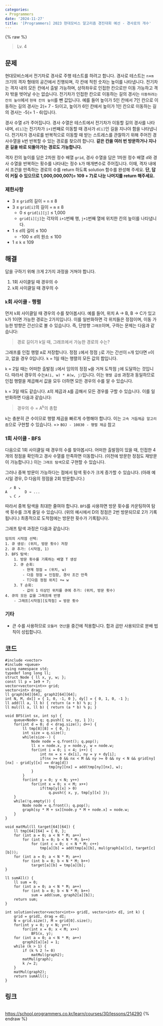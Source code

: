 ```yaml
---
categories:
- Programmers
date: '2024-11-27'
title: '[Programmers] 2023 현대모비스 알고리즘 경진대회 예선 - 경사로의 개수'
---
```


{% raw %}
> Lv. 4<br>

## 문제
현대모비스에서 전기차로 경사로 주행 테스트를 하려고 합니다. 경사로 테스트는  `n`×`m`  크기의 격자 형태의 공간에서 진행되며, 각 칸에 적힌 숫자는 높이를 나타냅니다. 전기차는 격자 내의 모든 칸에서 출발 가능하며, 상하좌우로 인접한 칸으로만 이동 가능하고 격자 밖을 벗어날 수는 없습니다. 전기차가 인접한 칸으로 이동하는 길의 경사는  `이동하려는 칸의 높이`에서  `현재 칸의 높이`를 뺀 값입니다. 예를 들어 높이가 5인 칸에서 7인 칸으로 이동하는 길의 경사는 2(= 7 - 5)이고, 높이가 6인 칸에서 높이가 1인 칸으로 이동하는 길의 경사는 -5(= 1 - 6)입니다.

경사 수열  `d`가 주어집니다. 경사 수열은 테스트에서 전기차가 이동할 길의 경사를 나타내며,  `d[i]`는 전기차가  `i+1`번째로 이동할 때 경사가  `d[i]`인 길을 지나야 함을 나타냅니다. 전기차가 경사로를 반복적으로 이동할 때 받는 스트레스를 관찰하기 위해 주어진 경사수열을  `k`번 반복할 수 있는 경로를 찾으려 합니다.  **같은 칸을 여러 번 방문하거나 지나온 길을 바로 되돌아가는 경로도 가능합니다.**

격자 칸의 높이를 담은 2차원 정수 배열  `grid`, 경사 수열을 담은 1차원 정수 배열  `d`와 경사 수열을 반복하는 횟수를 나타내는 정수  `k`가 매개변수로 주어집니다. 이때, 격자 내에서 조건을 만족하는 경로의 수를 return 하도록 solution 함수를 완성해 주세요.  **단, 답이 커질 수 있으므로 1,000,000,007(= 109  + 7)로 나눈 나머지를 return 해주세요.**

### 제한사항
-   3 ≤  `grid`의 길이 =  `n`  ≤ 8
-   3 ≤  `grid[i]`의 길이 =  `m`  ≤ 8
    -   0 ≤  `grid[i][j]`  ≤ 1,000
    -   `grid[i][j]`는 각자의  `i+1`번째 행,  `j+1`번째 열에 위치한 칸의 높이를 나타냅니다.
-   1 ≤  `d`의 길이 ≤ 100
    -   -100 ≤  `d`의 원소 ≤ 100
-   1 ≤  `k`  ≤ 109

## 해결
답을 구하기 위해 크게 2가지 과정을 거쳐야 합니다.
1. 1회 사이클일 때 경우의 수
2. `k`회 사이클일 때 경우의 수

### `k`회 사이클 - 행렬
먼저 `k`회 사이클일 때 경우의 수를 찾아봅시다. 예를 들어, 위치 A → B, B → C가 있고 `k`가 1이면 가능한 경로는 2가지입니다. 이를 일반화하면 각 위치들은 정점이며, 이동 가능한 방향은 간선으로 볼 수 있습니다. 즉, 단방향 `그래프`이며, 구하는 문제는 다음과 같습니다:
> 경로 길이가 k일 때, 그래프에서 가능한 경로의 수는?<br>

그래프를 인접 행렬 `A`로 저장합니다. 정점 `i`에서 정점 `j`로 가는 간선이 `n`개 있다면 `n`이고, 없을 경우 0입니다. `k` = 1일 때는 행렬의 모든 값의 합입니다.

`k` = 2일 때는 어떠한 출발점 `i`에서 임의의 정점 `w`을 거쳐 도착점 `j`에 도달하는 것입니다. 따라서 경우의 수는`A(i, w) * A(w, j)`입니다. 이는 `행렬 곱셈` 과정과 동일하므로 인접 행렬을 제곱해서 값을 모두 더하면 모든 경우의 수를 알 수 있습니다.

`k` = 3일 때도 같습니다. `A`의 제곱과 `A`를 곱해서 모든 경우를 구할 수 있습니다. 이를 일반화하면 다음과 같습니다:
> 경우의 수 = A<sup>k</sup>의 총합<br>

`k`는 충분히 큰 수이므로 행렬 제곱을 빠르게 수행해야 합니다. 이는 `고속 거듭제곱 알고리즘`으로 구현할 수 있습니다. => `BOJ - 10830 - 행렬 제곱` 참고

### 1회 사이클 - BFS
다음으로 1회 사이클일 때 경우의 수를 찾아봅시다. 어떠한 출발점이 있을 때, 인접한 4개의 정점을 확인하고 경사 수열를 만족하면 이동합니다. (이전에 방문한 정점도 재방문이 가능합니다.) 이는 `그래프 탐색`으로 구현할 수 있습니다.

그러나 중복 방문이 가능하다는 점에서 탐색 횟수가 크게 증가할 수 있습니다. (아래 예시일 경우, D 다음의 정점을 2회 방문합니다.)
```
  ↗ B ↘
A        D → ...
  ↘ C ↗
```

따라서 중복 탐색을 최대한 줄여야 합니다. `BFS`를 사용하면 방문 횟수를 카운팅하여 탐색 횟수를 크게 줄일 수 있습니다. (위의 예시에서 D의 정점은 2번 방문되므로 2가 기록됩니다.) 최종적으로 도착점에는 방문한 횟수가 기록됩니다.

그래프 탐색 과정은 다음과 같습니다:
```
임의의 시작점 선택:
1. 큐 생성: (위치, 방문 횟수) 저장
2. 큐 추가: (시작점, 1)
3. BFS 탐색:
	1. 방문 횟수를 기록하는 배열 T 생성
	2. 큐 순회:
		- 현재 정점 = (위치, w)
		- 다음 정점 = 인접함, 경사 조건 만족
		- T[다음 정점 위치] += w
	3. T 순회:
		- 값이 1 이상인 위치를 큐에 추가: (위치, 방문 횟수)
4. 큐의 모든 값을 그래프에 반영
	- 그래프[시작점][도착점] = 방문 횟수
```

### 기타
- 큰 수를 사용하므로 `모듈러 연산`을 중간에 적용합니다. 합과 곱만 사용되므로 분배 법칙이 성립합니다.

## 코드
```
#include <vector>
#include <queue>
using namespace std;
typedef long long ll;
struct Node { ll x, y, w; };
const ll p = 1e9 + 7;
vector<vector<int>> grid;
vector<int> drag;
ll graph[64][64], graph2[64][64];
int N, M, dx[] = { 1, 0, -1, 0 }, dy[] = { 0, 1, 0, -1 };
ll add(ll a, ll b) { return (a + b) % p; }
ll mul(ll a, ll b) { return (a * b) % p; }

void BFS(int sx, int sy) {
    queue<Node> q; q.push({ sx, sy, 1 });
    for(int d = 0; d < drag.size(); d++) {
        ll tmp[8][8] = { 0, };
        int size = q.size();
        while(size--) {
            Node node = q.front(); q.pop();
            ll x = node.x, y = node.y, w = node.w;
            for(int i = 0; i < 4; i++) {
                int nx = x + dx[i], ny = y + dy[i];
                if(nx >= 0 && nx < M && ny >= 0 && ny < N && grid[ny][nx] - grid[y][x] == drag[d])
                    tmp[ny][nx] = add(tmp[ny][nx], w);
            }
        }
        for(int y = 0; y < N; y++)
            for(int x = 0; x < M; x++)
                if(tmp[y][x] > 0)
                    q.push({ x, y, tmp[y][x] });
    }
    while(!q.empty()) {
        Node node = q.front(); q.pop();
        graph[sy * M + sx][node.y * M + node.x] = node.w;
    }
}

void matMul(ll target[64][64]) {
	ll tmp[64][64] = { 0, };
	for (int a = 0; a < N * M; a++)
		for (int b = 0; b < N * M; b++)
			for (int c = 0; c < N * M; c++)
				tmp[a][b] = add(tmp[a][b], mul(graph[a][c], target[c][b]));
	for (int a = 0; a < N * M; a++)
		for (int b = 0; b < N * M; b++)
			target[a][b] = tmp[a][b];
}

ll sumAll() {
    ll sum = 0;
    for (int a = 0; a < N * M; a++)
		for (int b = 0; b < N * M; b++)
			sum = add(sum, graph2[a][b]);
    return sum;
}

int solution(vector<vector<int>> gridI, vector<int> dI, int k) {
    grid = gridI, drag = dI;
    N = grid.size(), M = grid[0].size();
    for(int y = 0; y < N; y++)
        for(int x = 0; x < M; x++)
            BFS(x, y);
    for (int a = 0; a < N * M; a++)
        graph2[a][a] = 1;
    while (k > 1) {
		if (k % 2 != 0)
            matMul(graph2);
		matMul(graph);
		k /= 2;
	}
	matMul(graph2);
    return sumAll();
}
```

## 링크
<br>https://school.programmers.co.kr/learn/courses/30/lessons/214290
{% endraw %}